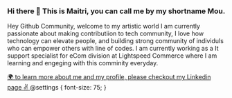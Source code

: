### Hi there 👋 This is Maitri, you can call me by my shortname Mou. 

<P>
Hey Github Community, welcome to my artistic world 
I am currently passionate about making contributiion to tech community, I love how technology can elevate people, and building strong community of individuls who can empower others with line of codes. I am currently working as a It support specialist for eCom division at Lightspeed Commerce where I am learning and engeging with this comminity everyday.
</p>

<a href="https://www.linkedin.com/in/maitri-mou/?originalSubdomain=ca" > 🌍 to learn more about me and my profile, please checkout my Linkedin page ✌ </a>
@settings {
  font-size: 75;
}
